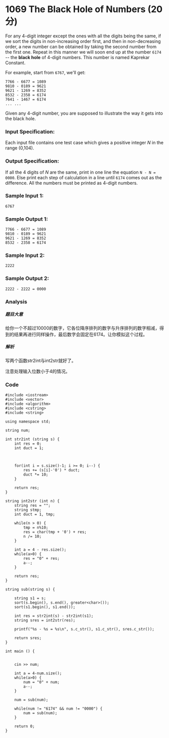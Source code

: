 # 1069 The Black Hole of Numbers (20 分)

For any 4-digit integer except the ones with all the digits being the same, if we sort the digits in non-increasing order first, and then in non-decreasing order, a new number can be obtained by taking the second number from the first one. Repeat in this manner we will soon end up at the number `6174` -- the **black hole** of 4-digit numbers. This number is named Kaprekar Constant.

For example, start from `6767`, we'll get:

```
7766 - 6677 = 1089
9810 - 0189 = 9621
9621 - 1269 = 8352
8532 - 2358 = 6174
7641 - 1467 = 6174
... ...
```

Given any 4-digit number, you are supposed to illustrate the way it gets into the black hole.

### Input Specification:

Each input file contains one test case which gives a positive integer *N* in the range (0,104).

### Output Specification:

If all the 4 digits of *N* are the same, print in one line the equation `N - N = 0000`. Else print each step of calculation in a line until `6174` comes out as the difference. All the numbers must be printed as 4-digit numbers.

### Sample Input 1:

```in
6767
```

### Sample Output 1:

```out
7766 - 6677 = 1089
9810 - 0189 = 9621
9621 - 1269 = 8352
8532 - 2358 = 6174
```

### Sample Input 2:

```in
2222
```

### Sample Output 2:

```out
2222 - 2222 = 0000
```

### Analysis

##### 题目大意

给你一个不超过10000的数字，它各位降序排列的数字与升序排列的数字相减，得到的结果再进行同样操作，最后数字会固定在6174。让你模拟这个过程。

##### 解析

写两个函数str2int与int2str就好了。

注意处理输入位数小于4的情况。



### Code

```
#include <iostream>
#include <vector>
#include <algorithm>
#include <cstring>
#include <string>

using namespace std;

string num;

int str2int (string s) {
	int res = 0;
	int duct = 1;

	

	for(int i = s.size()-1; i >= 0; i--) {
		res += (s[i]-'0') * duct;
		duct *= 10;
	}
	
	return res;
}

string int2str (int n) {
	string res = "";
	string stmp;
	int duct = 1, tmp;

	while(n > 0) {
		tmp = n%10;
		res = char(tmp + '0') + res;
		n /= 10;
	}
	
	int a = 4 - res.size();
	while(a>0) {
		res = "0" + res;
		a--;
	}

	return res;
}

string sub(string s) {

	string s1 = s;
	sort(s.begin(), s.end(), greater<char>());
	sort(s1.begin(), s1.end());

	int res = str2int(s) - str2int(s1);
	string sres = int2str(res);
	
	printf("%s - %s = %s\n", s.c_str(), s1.c_str(), sres.c_str());

	return sres;
}

int main () {


	cin >> num;

	int a = 4-num.size();
	while(a>0) {
		num = "0" + num;
		a--;
	}

	num = sub(num);

	while(num != "6174" && num != "0000") {
		num = sub(num);
	}

	return 0;
}
```

